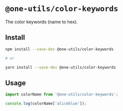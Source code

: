 # `@one-utils/color-keywords`

The color keywords (name to hex).

## Install

```sh
npm install --save-dev @one-utils/color-keywords

# or

yarn install --save-dev @one-utils/color-keywords
```

## Usage

```js
import colorName from '@one-utils/color-keywords';

console.log(colorName['aliceblue']);
```
